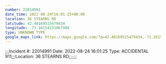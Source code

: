 ```yaml
---
number: 22014991
date_time: 2022-08-24T16:01:25+00:00
location: 36 STEARNS RD
latitude: 42.40169515479434
longitude: -71.16154131067988
type: UNKNOWN TYPE
google_maps_link: https://maps.google.com/?q=42.40169515479434,-71.16154131067988
---
```


;;;Incident #: 22014991  Date: 2022-08-24 16:01:25   Type: ACCIDENTAL 911;;;Location: 36 STEARNS RD;;;;;;
